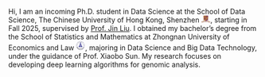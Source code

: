 Hi, I am an incoming Ph.D. student in Data Science at the School of Data Science, The Chinese University of Hong Kong, Shenzhen <img src='./images/cuhksz_logo.png' style='width: 1.3em;'>, starting in Fall 2025, supervised by <a href="[https://example.com](https://sites.google.com/view/liujinlab/home)" target="_blank">Prof. Jin Liu</a>. I obtained my bachelor’s degree from the School of Statistics and Mathematics at Zhongnan University of Economics and Law <img src='./images/zuel_logo.png' style='width: 1.3em;'>, majoring in Data Science and Big Data Technology, under the guidance of Prof. Xiaobo Sun. My research focuses on developing deep learning algorithms for genomic analysis.
